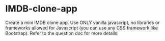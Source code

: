 # IMDB-clone-app
Create a mini IMDB clone app. Use ONLY vanilla javascript, no libraries or frameworks allowed for Javascript (you can use any CSS framework like Bootstrap).  Refer to the question doc for more details:
